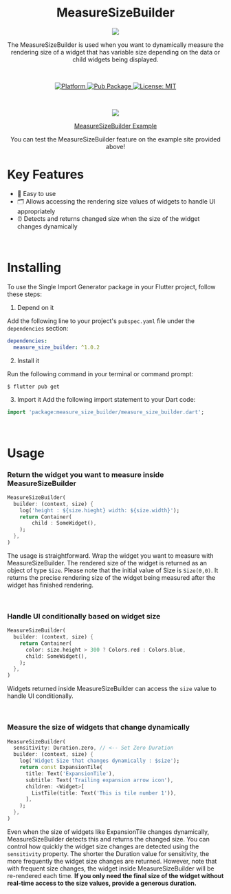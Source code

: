 

<h1 align="center">MeasureSizeBuilder</h1>
<p align="center"><img src="https://velog.velcdn.com/images/ximya_hf/post/06f75bb3-5222-4029-a5a8-93d794a1507c/image.png"/></p>
<p align="center">The MeasureSizeBuilder is used when you want to dynamically measure the rendering size of a widget that has variable size depending on the data or child widgets being displayed. </p><br>

<p align="center">
  <a href="https://flutter.dev">
    <img src="https://img.shields.io/badge/Platform-Flutter-02569B?logo=flutter"
      alt="Platform" />
  </a>
  <a href="">
    <img src="https://img.shields.io/pub/v/measure_size_builder"
      alt="Pub Package"/>
  </a>
  <a href="https://opensource.org/licenses/MIT">
    <img src="https://img.shields.io/github/license/aagarwal1012/animated-text-kit?color=red"
      alt="License: MIT" />
  </a>


</p><br>    



<p align="center"><img  src="https://velog.velcdn.com/images/ximya_hf/post/0a8740ba-02c2-4258-a915-cd570a8913e0/image.png"/></p>
<p align="center"><a href="https://measure-size-builder-example.netlify.app/">MeasureSizeBuilder Example</a></p>
<p align="center">You can test the MeasureSizeBuilder feature on the example site provided above!</p>


# Key Features

* 🔑 Easy to use
* 🗂️ Allows accessing the rendering size values of widgets to handle UI appropriately
* ⏰ Detects and returns changed size when the size of the widget changes dynamically

<br/>


# Installing

To use the Single Import Generator package in your Flutter project, follow these steps:

1. Depend on it

Add the following line to your project's `pubspec.yaml` file under the `dependencies` section:
   
```yaml
dependencies:
  measure_size_builder: ^1.0.2
```

2. Install it

Run the following command in your terminal or command prompt:

```
$ flutter pub get
```


3. Import it
   Add the following import statement to your Dart code:
```dart
import 'package:measure_size_builder/measure_size_builder.dart';
```

<br/>


# Usage

### Return the widget you want to measure inside MeasureSizeBuilder


```dart
MeasureSizeBuilder(  
  builder: (context, size) {  
    log('height : ${size.hieght} width: ${size.width}');  
    return Container(  
        child : SomeWidget(),  
    );  
  },  
)
```

The usage is straightforward. Wrap the widget you want to measure with MeasureSizeBuilder. The rendered size of the widget is returned as an object of type `Size`. Please note that the initial value of Size is `Size(0,0)`. It returns the precise rendering size of the widget being measured after the widget has finished rendering.

<br/>


### Handle UI conditionally based on widget size

```dart
MeasureSizeBuilder(  
  builder: (context, size) {  
    return Container(  
      color: size.height > 300 ? Colors.red : Colors.blue,  
      child: SomeWidget(),  
    );  
  },  
)
```

Widgets returned inside MeasureSizeBuilder can access the `size` value to handle UI conditionally.

<br/>

### Measure the size of widgets that change dynamically

```dart
MeasureSizeBuilder(  
  sensitivity: Duration.zero, // <-- Set Zero Duration
  builder: (context, size) {  
    log('Widget Size that changes dynamically : $size');  
    return const ExpansionTile(  
      title: Text('ExpansionTile'),  
      subtitle: Text('Trailing expansion arrow icon'),  
      children: <Widget>[  
        ListTile(title: Text('This is tile number 1')),  
      ],  
    );  
  },  
)
```

Even when the size of widgets like ExpansionTile changes dynamically, MeasureSizeBuilder detects this and returns the changed size. You can control how quickly the widget size changes are detected using the `sensitivity` property. The shorter the Duration value for sensitivity, the more frequently the widget size changes are returned. However, note that with frequent size changes, the widget inside MeasureSizeBuilder will be re-rendered each time. <b>If you only need the final size of the widget without real-time access to the size values, provide a generous duration.<br/>














